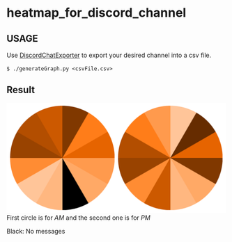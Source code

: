 # heatmap_for_discord_channel

## USAGE
Use [DiscordChatExporter](https://github.com/Tyrrrz/DiscordChatExporter) to export your desired channel into a csv file.

```
$ ./generateGraph.py <csvFile.csv>
```

## Result
![src](img/img.png)
First circle is for _AM_ and the second one is for _PM_

Black: No messages